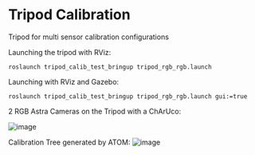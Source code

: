 # Tripod Calibration
Tripod for multi sensor calibration configurations


Launching the tripod with RViz:

    roslaunch tripod_calib_test_bringup tripod_rgb_rgb.launch
    
Launching with RViz and Gazebo:

    roslaunch tripod_calib_test_bringup tripod_rgb_rgb.launch gui:=true


2 RGB Astra Cameras on the Tripod with a ChArUco:

![image](https://user-images.githubusercontent.com/93128909/200885622-ce74d62d-6a24-4886-b59f-a0730472b1a3.png)


Calibration Tree generated by ATOM:
![image](https://user-images.githubusercontent.com/80167550/200931189-aee1084f-9f69-461b-a55b-07f832fc94be.png)

